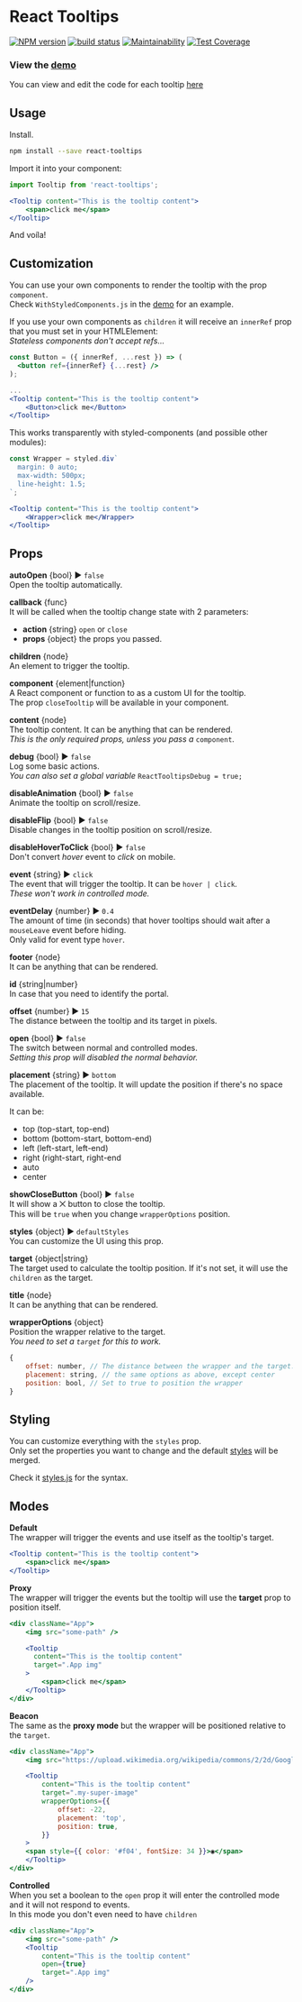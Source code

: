 React Tooltips
===

[![NPM version](https://badge.fury.io/js/react-tooltips.svg)](https://www.npmjs.com/package/react-tooltips)
[![build status](https://travis-ci.org/gilbarbara/react-tooltips.svg)](https://travis-ci.org/gilbarbara/react-tooltips)
[![Maintainability](https://api.codeclimate.com/v1/badges/930e69ac58dc225e5389/maintainability)](https://codeclimate.com/github/gilbarbara/react-tooltips/maintainability)
[![Test Coverage](https://api.codeclimate.com/v1/badges/930e69ac58dc225e5389/test_coverage)](https://codeclimate.com/github/gilbarbara/react-tooltips/test_coverage)

### View the [demo](https://84vn36m178.codesandbox.io/)
You can view and edit the code for each tooltip [here](https://codesandbox.io/s/84vn36m178)

## Usage

Install.

```bash
npm install --save react-tooltips
```

Import it into your component:

```jsx
import Tooltip from 'react-tooltips';

<Tooltip content="This is the tooltip content">
    <span>click me</span>
</Tooltip>

```

And voíla!

## Customization

You can use your own components to render the tooltip with the prop `component`.  
Check `WithStyledComponents.js` in the [demo](https://84vn36m178.codesandbox.io/) for an example.

If you use your own components as `children` it will receive an `innerRef` prop that you must set in your HTMLElement:  
*Stateless components don't accept refs...*

```jsx
const Button = ({ innerRef, ...rest }) => (
  <button ref={innerRef} {...rest} />
);

...
<Tooltip content="This is the tooltip content">
    <Button>click me</Button>
</Tooltip>
```

This works transparently with styled-components (and possible other modules):  

```jsx
const Wrapper = styled.div`
  margin: 0 auto;
  max-width: 500px;
  line-height: 1.5;
`;

<Tooltip content="This is the tooltip content">
    <Wrapper>click me</Wrapper>
</Tooltip>

```

## Props

**autoOpen** {bool} ▶︎ `false`  
Open the tooltip automatically.

**callback** {func}  
It will be called when the tooltip change state with 2 parameters:

- **action** {string} `open` or `close`  
- **props** {object} the props you passed.

**children** {node}  
An element to trigger the tooltip.

**component** {element|function}  
A React component or function to as a custom UI for the tooltip.  
The prop `closeTooltip` will be available in your component.

**content** {node}  
The tooltip content. It can be anything that can be rendered.  
*This is the only required props, unless you pass a* `component`.

**debug** {bool} ▶︎ `false`  
Log some basic actions.  
*You can also set a global variable* `ReactTooltipsDebug = true;`

**disableAnimation** {bool} ▶︎ `false`  
Animate the tooltip on scroll/resize.

**disableFlip** {bool} ▶︎ `false`  
Disable changes in the tooltip position on scroll/resize.

**disableHoverToClick** {bool} ▶︎ `false`  
Don't convert *hover* event to *click* on mobile.

**event** {string} ▶︎ `click`  
The event that will trigger the tooltip. It can be `hover | click`.  
*These won't work in controlled mode.*

**eventDelay** {number} ▶︎ `0.4`  
The amount of time (in seconds) that hover tooltips should wait after a `mouseLeave` event before hiding.  
Only valid for event type `hover`.

**footer** {node}  
It can be anything that can be rendered.

**id** {string|number}  
In case that you need to identify the portal.

**offset** {number} ▶︎ `15`  
The distance between the tooltip and its target in pixels.

**open** {bool} ▶︎ `false`  
The switch between normal and controlled modes.  
*Setting this prop will disabled the normal behavior.*

**placement** {string} ▶︎ `bottom`  
The placement of the tooltip. It will update the position if there's no space available.

It can be:

- top (top-start, top-end)
- bottom (bottom-start, bottom-end)
- left (left-start, left-end)
- right (right-start, right-end
- auto
- center

**showCloseButton** {bool} ▶︎ `false`  
It will show a ⨉ button to close the tooltip.  
This will be `true` when you change `wrapperOptions` position.

**styles** {object} ▶︎ `defaultStyles`  
You can customize the UI using this prop.

**target** {object|string}  
The target used to calculate the tooltip position. If it's not set, it will use the `children` as the target.

**title** {node}  
It can be anything that can be rendered.

**wrapperOptions** {object}  
Position the wrapper relative to the target.  
*You need to set a `target` for this to work.*

```js
{
    offset: number, // The distance between the wrapper and the target. It can be negative.
    placement: string, // the same options as above, except center
    position: bool, // Set to true to position the wrapper
}
```


## Styling
You can customize everything with the `styles` prop.  
Only set the properties you want to change and the default [styles](./src/styles.js) will be merged.

Check it [styles.js](./src/styles.js) for the syntax.


## Modes

**Default**  
The wrapper will trigger the events and use itself as the tooltip's target.

```jsx
<Tooltip content="This is the tooltip content">
    <span>click me</span>
</Tooltip>

```

**Proxy**  
The wrapper will trigger the events but the tooltip will use the **target** prop to position itself.

```jsx
<div className="App">
    <img src="some-path" />

    <Tooltip
      content="This is the tooltip content"
      target=".App img"
    >
        <span>click me</span>
    </Tooltip>
</div>

```

**Beacon**  
The same as the **proxy mode** but the wrapper will be positioned relative to the `target`.

```jsx
<div className="App">
    <img src="https://upload.wikimedia.org/wikipedia/commons/2/2d/Google-favicon-2015.png" width="100" className="my-super-image" />

    <Tooltip
        content="This is the tooltip content"
        target=".my-super-image"
        wrapperOptions={{
            offset: -22,
            placement: 'top',
            position: true,
        }}
    >
    <span style={{ color: '#f04', fontSize: 34 }}>◉</span>
    </Tooltip>
</div>

```

**Controlled**  
When you set a boolean to the `open` prop it will enter the controlled mode and it will not respond to events.  
In this mode you don't even need to have `children`

```jsx
<div className="App">
    <img src="some-path" />
    <Tooltip
        content="This is the tooltip content"
        open={true}
        target=".App img"
    />
</div>
```
